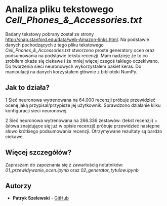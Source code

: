 # Analiza pliku tekstowego *Cell_Phones_&_Accessories.txt*

Badany tekstowy pobrany został ze strony http://snap.stanford.edu/data/web-Amazon-links.html. Na podstawie danych pochodzących z tego pliku tekstowego *Cell_Phones_&_Accessories.txt* stworzono proste generatory ocen oraz podsumowania na podstawie tekstu recenzji. Mam nadzieję że to co zrobiłem okaże się ciekawe i że mniej więcej czegoś takiego oczekiwano. Do tworzenia sieci neuronowych wykorzystałem pakiet keras. Do manipulacji na danych korzystałem głównie z biblioteki NumPy.

## Jak to działa?

1 Sieć neuronowa wytrenowana na 64.000 recenzji próbuje przewidzieć ocenę jaką przypisał/przypisze jej użytkownik. Sprawdzono działanie kilku konfiguracji sieci neuronowej.

2 Sieć neuronowa wytrenowana na 266.336 zestawów: (tekst recenzji) + (słowa znajdujące się już w opisie recenzji) próbuje przewidzieć następne słowo krótkiego podsumowania recenzji. Otrzymywane rezultaty są bardzo ciekawe.

## Więcej szczegółów?

Zapraszam do zapoznania się z zawartością notatników: *01_przewidywanie_ocen.ipynb* oraz *02_generator_tytulow.ipynb*

## Autorzy

* **Patryk Szelewski** - [GitHub](https://github.com/pszelew)

